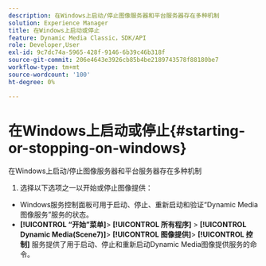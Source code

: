 ```yaml
---
description: 在Windows上启动/停止图像服务器和平台服务器存在多种机制
solution: Experience Manager
title: 在Windows上启动或停止
feature: Dynamic Media Classic，SDK/API
role: Developer,User
exl-id: 9c7dc74a-5965-428f-9146-6b39c46b318f
source-git-commit: 206e4643e3926cb85b4be2189743578f88180be7
workflow-type: tm+mt
source-wordcount: '100'
ht-degree: 0%

---
```


# 在Windows上启动或停止{#starting-or-stopping-on-windows}

在Windows上启动/停止图像服务器和平台服务器存在多种机制

1. 选择以下选项之一以开始或停止图像提供：

* Windows服务控制面板可用于启动、停止、重新启动和验证“Dynamic Media图像服务”服务的状态。
* **[!UICONTROL “开始”菜单]**>  **[!UICONTROL 所有程序]** >  **[!UICONTROL Dynamic Media(Scene7)]**>  **[!UICONTROL 图像提供]**>  **[!UICONTROL 控制]** 服务提供了用于启动、停止和重新启动Dynamic Media图像提供服务的命令。
